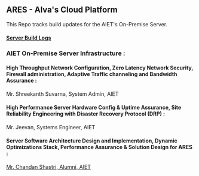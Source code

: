 ## ARES - Alva's Cloud Platform 

This Repo tracks build updates for the AIET's On-Premise Server.

#### <a href='https://chandanshastri.github.io/aiet_server/ares.html'> Server Build Logs </a>


### AIET On-Premise Server Infrastructure  :

#### High Throughput Network Configuration, Zero Latency  Network Security, Firewall administration, Adaptive Traffic channeling and Bandwidth Assurance :

Mr. Shreekanth Suvarna, 
System Admin, AIET

#### High Performance Server Hardware Config & Uptime Assurance, Site Reliability Engineering with Disaster Recovery Protocol (DRP) :

Mr. Jeevan, 
Systems Engineer, AIET

#### Server Software Architecture Design and Implementation,  Dynamic Optimizations Stack, Performance Assurance & Solution Design for ARES :

<a href='https://chandanshastri.github.io'>Mr. Chandan Shastri, 
Alumni, AIET</a>



